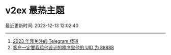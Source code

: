 # v2ex 最热主题

最近更新时间: 2023-12-13 12:02:40

--- 
1. [2023 年我关注的 Telegram 频道](https://www.v2ex.com/t/999882) 
2. [客户一定要我给他设计的程序里他的 UID 为 88888](https://www.v2ex.com/t/999917) 
